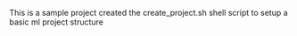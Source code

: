 This is a sample project created the create_project.sh shell script to setup a basic ml project structure
